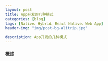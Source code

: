 ```yaml
---
layout: post
title: App开发的几种模式
categories: [blog]
tags: [Native、Hybrid、React Native、Web App]
header-img: "img/post-bg-alitrip.jpg"

description: App开发的几种模式 
---  
```


#### 概述


